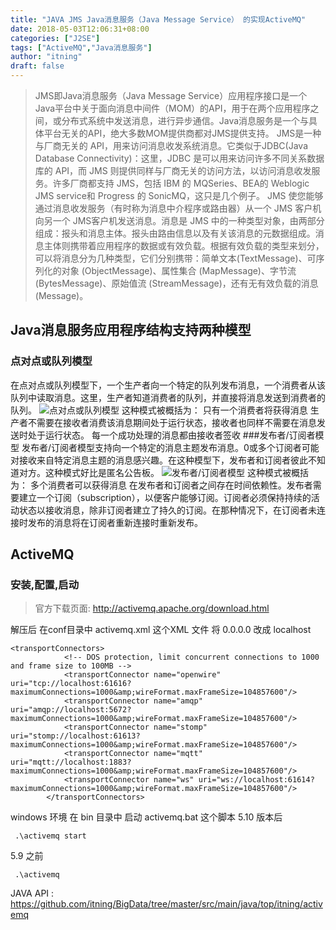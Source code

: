 ```yaml
---
title: "JAVA JMS Java消息服务（Java Message Service） 的实现ActiveMQ"
date: 2018-05-03T12:06:31+08:00
categories: ["J2SE"]
tags: ["ActiveMQ","Java消息服务"]
author: "itning"
draft: false
---
```

> JMS即Java消息服务（Java Message Service）应用程序接口是一个Java平台中关于面向消息中间件（MOM）的API，用于在两个应用程序之间，或分布式系统中发送消息，进行异步通信。Java消息服务是一个与具体平台无关的API，绝大多数MOM提供商都对JMS提供支持。
	JMS是一种与厂商无关的 API，用来访问消息收发系统消息。它类似于JDBC(Java Database Connectivity)：这里，JDBC 是可以用来访问许多不同关系数据库的 API，而 JMS 则提供同样与厂商无关的访问方法，以访问消息收发服务。许多厂商都支持 JMS，包括 IBM 的 MQSeries、BEA的 Weblogic JMS service和 Progress 的 SonicMQ，这只是几个例子。 JMS 使您能够通过消息收发服务（有时称为消息中介程序或路由器）从一个 JMS 客户机向另一个 JMS客户机发送消息。消息是 JMS 中的一种类型对象，由两部分组成：报头和消息主体。报头由路由信息以及有关该消息的元数据组成。消息主体则携带着应用程序的数据或有效负载。根据有效负载的类型来划分，可以将消息分为几种类型，它们分别携带：简单文本(TextMessage)、可序列化的对象 (ObjectMessage)、属性集合 (MapMessage)、字节流 (BytesMessage)、原始值流 (StreamMessage)，还有无有效负载的消息 (Message)。

## Java消息服务应用程序结构支持两种模型
### 点对点或队列模型
在点对点或队列模型下，一个生产者向一个特定的队列发布消息，一个消费者从该队列中读取消息。这里，生产者知道消费者的队列，并直接将消息发送到消费者的队列。
![点对点或队列模型](/images/2018-05-03-JAVA-JMS-Java消息服务（Java-Message-Service）-的实现ActiveMQ/a.png)
这种模式被概括为：
只有一个消费者将获得消息
生产者不需要在接收者消费该消息期间处于运行状态，接收者也同样不需要在消息发送时处于运行状态。
每一个成功处理的消息都由接收者签收
###发布者/订阅者模型
发布者/订阅者模型支持向一个特定的消息主题发布消息。0或多个订阅者可能对接收来自特定消息主题的消息感兴趣。在这种模型下，发布者和订阅者彼此不知道对方。这种模式好比是匿名公告板。
![发布者/订阅者模型](/images/2018-05-03-JAVA-JMS-Java消息服务（Java-Message-Service）-的实现ActiveMQ/b.png)
 这种模式被概括为：
多个消费者可以获得消息
在发布者和订阅者之间存在时间依赖性。发布者需要建立一个订阅（subscription），以便客户能够订阅。订阅者必须保持持续的活动状态以接收消息，除非订阅者建立了持久的订阅。在那种情况下，在订阅者未连接时发布的消息将在订阅者重新连接时重新发布。

## ActiveMQ
### 安装,配置,启动

> 官方下载页面: http://activemq.apache.org/download.html

解压后 在conf目录中 activemq.xml 这个XML 文件
将 0.0.0.0 改成 localhost
```
<transportConnectors>
            <!-- DOS protection, limit concurrent connections to 1000 and frame size to 100MB -->
            <transportConnector name="openwire" uri="tcp://localhost:61616?maximumConnections=1000&amp;wireFormat.maxFrameSize=104857600"/>
            <transportConnector name="amqp" uri="amqp://localhost:5672?maximumConnections=1000&amp;wireFormat.maxFrameSize=104857600"/>
            <transportConnector name="stomp" uri="stomp://localhost:61613?maximumConnections=1000&amp;wireFormat.maxFrameSize=104857600"/>
            <transportConnector name="mqtt" uri="mqtt://localhost:1883?maximumConnections=1000&amp;wireFormat.maxFrameSize=104857600"/>
            <transportConnector name="ws" uri="ws://localhost:61614?maximumConnections=1000&amp;wireFormat.maxFrameSize=104857600"/>
        </transportConnectors>
```
windows 环境 在 bin 目录中 启动 activemq.bat 这个脚本
 5.10 版本后
```
 .\activemq start
```
 5.9 之前

```
 .\activemq
```

JAVA API : https://github.com/itning/BigData/tree/master/src/main/java/top/itning/activemq

